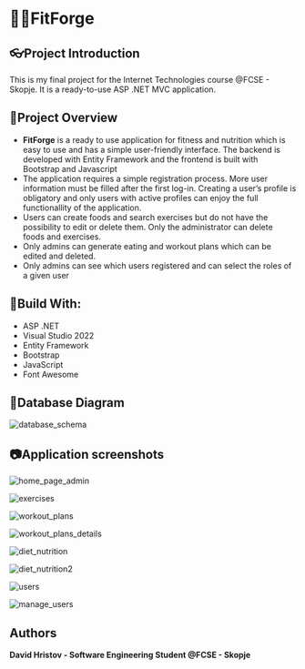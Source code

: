 # 🏋🏻FitForge

## 👓Project Introduction
This is my final project for the Internet Technologies course @FCSE - Skopje. It is a ready-to-use ASP .NET MVC application.

## 📝Project Overview

* **FitForge** is a ready to use application for fitness and nutrition which is easy to use and has a simple user-friendly interface. The backend is developed with Entity Framework and the frontend is built with Bootstrap and Javascript
* The application requires a simple registration process. More user information must be filled after the first log-in. Creating a user’s profile is obligatory and only users with active profiles can enjoy the full functionallity of the application.
* Users can create foods and search exercises but do not have the possibility to edit or delete them. Only the administrator can delete foods and exercises.
* Only admins can generate eating and workout plans which can be edited and deleted.
* Only admins can see which users registered and can select the roles of a given user

## 🔨Build With:

* ASP .NET
* Visual Studio 2022
* Entity Framework
* Bootstrap
* JavaScript
* Font Awesome

## 🔑Database Diagram

![database_schema](https://github.com/user-attachments/assets/18057470-f4aa-44be-ae65-282a915fb2e7)


## 📷Application screenshots
![home_page_admin](https://github.com/user-attachments/assets/82751270-6105-4409-bcc8-8a6bc7932df0)

![exercises](https://github.com/user-attachments/assets/57f64884-cdd0-4b78-a4bb-b759a65d2adc)

![workout_plans](https://github.com/user-attachments/assets/afc71d48-55fa-401e-813b-ec3ab8b7c6a9)

![workout_plans_details](https://github.com/user-attachments/assets/710cb820-e570-41e3-97bb-7fd273311ad4)

![diet_nutrition](https://github.com/user-attachments/assets/1b031ee6-891f-4c2b-b4d5-b0897ddfd0c1)

![diet_nutrition2](https://github.com/user-attachments/assets/e013d09c-f19c-409b-a7a1-6c86b54f15d6)

![users](https://github.com/user-attachments/assets/e35c729d-2bc4-4eb1-a5d9-9013b463e071)

![manage_users](https://github.com/user-attachments/assets/bd795f90-26e9-4481-a8b2-edbebe833246)

## Authors

**David Hristov - Software Engineering Student @FCSE - Skopje**



